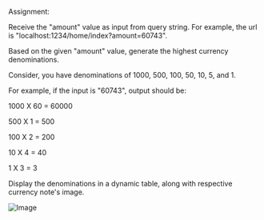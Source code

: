 Assignment:

Receive the "amount" value as input from query string. For example, the url is "localhost:1234/home/index?amount=60743".

Based on the given "amount" value, generate the highest currency denominations.

Consider, you have denominations of 1000, 500, 100, 50, 10, 5, and 1.

For example, if the input is "60743", output should be:

1000 X 60 = 60000

500 X 1 = 500

100 X 2 = 200

10 X 4 = 40

1 X 3 = 3

Display the denominations in a dynamic table, along with respective currency note's image.

![Image](https://i.udemycdn.com/redactor/raw/2018-04-30_10-46-49-9ecc81eece76e9a5631c405bc45e2e22.png)